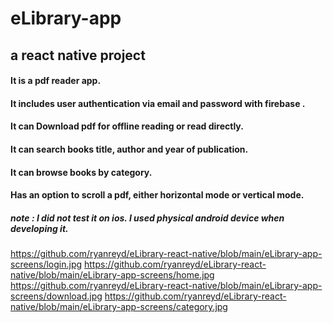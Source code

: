 # eLibrary-app
## a react native project
#### It is a pdf reader app.
#### It includes user authentication via email and password with firebase .
#### It can Download pdf for offline reading or read directly.
#### It can search books title, author and year of publication.
#### It can browse books by category.
#### Has an option to scroll a pdf, either horizontal mode or vertical mode. 

##### note : I did not test it on ios. I used physical android device when developing it.

https://github.com/ryanreyd/eLibrary-react-native/blob/main/eLibrary-app-screens/login.jpg
https://github.com/ryanreyd/eLibrary-react-native/blob/main/eLibrary-app-screens/home.jpg
https://github.com/ryanreyd/eLibrary-react-native/blob/main/eLibrary-app-screens/download.jpg
https://github.com/ryanreyd/eLibrary-react-native/blob/main/eLibrary-app-screens/category.jpg
